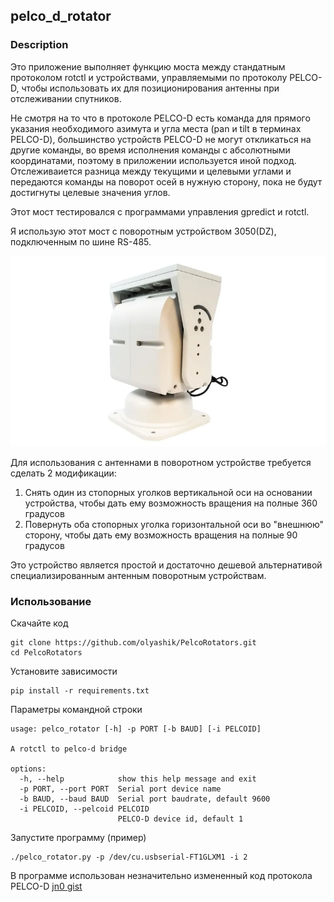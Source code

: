 ## pelco_d_rotator

### Description

Это приложение выполняет функцию моста между стандатным протоколом rotctl и устройствами, управляемыми по протоколу
PELCO-D, чтобы использовать их для позиционирования антенны при отслеживании спутников.

Не смотря на то что в протоколе PELCO-D есть команда для прямого указания необходимого азимута и угла места (pan и
tilt в терминах PELCO-D), большинство устройств PELCO-D не могут откликаться на другие команды, во время исполнения
команды с абсолютными координатами, поэтому в приложении используется иной подход. Отслеживаиется разница между
текущими и целевыми углами и передаются команды на поворот осей в нужную сторону, пока не будут достигнуты
целевые значения углов.

Этот мост тестировался с программами управления gpredict и rotctl.

Я использую этот мост с поворотным устройством 3050(DZ), подключенным по шине RS-485.

![alt text](images/rotator_3050.png)

Для использования с антеннами в поворотном устройстве требуется сделать 2 модификации:
1. Снять один из стопорных уголков вертикальной оси на основании устройства, чтобы дать ему возможность вращения на полные 360 градусов
2. Повернуть оба стопорных уголка горизонтальной оси во "внешнюю" сторону, чтобы дать ему возможность вращения на полные 90 градусов

Это устройство является простой и достаточно дешевой альтернативой специализированным антенным поворотным устройствам.

### Использование

Скачайте код

```
git clone https://github.com/olyashik/PelcoRotators.git
cd PelcoRotators
```


Установите зависимости

```
pip install -r requirements.txt
```

Параметры командной строки

```
usage: pelco_rotator [-h] -p PORT [-b BAUD] [-i PELCOID]

A rotctl to pelco-d bridge

options:
  -h, --help            show this help message and exit
  -p PORT, --port PORT  Serial port device name
  -b BAUD, --baud BAUD  Serial port baudrate, default 9600
  -i PELCOID, --pelcoid PELCOID
                        PELCO-D device id, default 1
```

Запустите программу (пример)

```
./pelco_rotator.py -p /dev/cu.usbserial-FT1GLXM1 -i 2
```


В программе использован незначительно измененный код протокола PELCO-D [jn0 gist](https://gist.github.com/jn0/cc5c78f4a0f447a6fb2e45a5d9efa13d)
